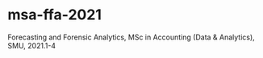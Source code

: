 # msa-ffa-2021
Forecasting and Forensic Analytics, MSc in Accounting (Data &amp; Analytics), SMU, 2021.1-4

